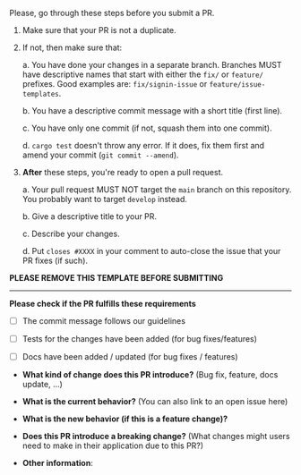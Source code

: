 Please, go through these steps before you submit a PR.

1. Make sure that your PR is not a duplicate.
2. If not, then make sure that:

   a. You have done your changes in a separate branch. Branches MUST have descriptive names that start with either the `fix/` or `feature/` prefixes. Good examples are: `fix/signin-issue` or `feature/issue-templates`.

   b. You have a descriptive commit message with a short title (first line).

   c. You have only one commit (if not, squash them into one commit).

   d. `cargo test` doesn't throw any error. If it does, fix them first and amend your commit (`git commit --amend`).

3. **After** these steps, you're ready to open a pull request.

   a. Your pull request MUST NOT target the `main` branch on this repository. You probably want to target `develop` instead.

   b. Give a descriptive title to your PR.

   c. Describe your changes.

   d. Put `closes #XXXX` in your comment to auto-close the issue that your PR fixes (if such).

**PLEASE REMOVE THIS TEMPLATE BEFORE SUBMITTING**
___

**Please check if the PR fulfills these requirements**
- [ ] The commit message follows our guidelines
- [ ] Tests for the changes have been added (for bug fixes/features)
- [ ] Docs have been added / updated (for bug fixes / features)


* **What kind of change does this PR introduce?** (Bug fix, feature, docs update, ...)


* **What is the current behavior?** (You can also link to an open issue here)


* **What is the new behavior (if this is a feature change)?**


* **Does this PR introduce a breaking change?** (What changes might users need to make in their application due to this PR?)


* **Other information**:

